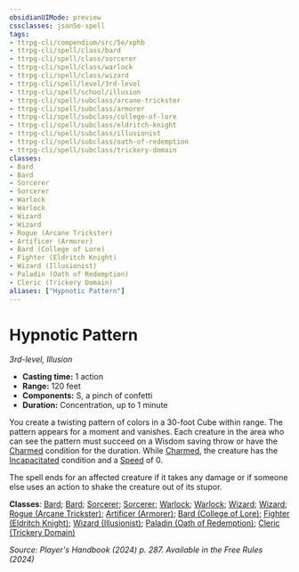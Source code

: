 ```yaml
---
obsidianUIMode: preview
cssclasses: json5e-spell
tags:
- ttrpg-cli/compendium/src/5e/xphb
- ttrpg-cli/spell/class/bard
- ttrpg-cli/spell/class/sorcerer
- ttrpg-cli/spell/class/warlock
- ttrpg-cli/spell/class/wizard
- ttrpg-cli/spell/level/3rd-level
- ttrpg-cli/spell/school/illusion
- ttrpg-cli/spell/subclass/arcane-trickster
- ttrpg-cli/spell/subclass/armorer
- ttrpg-cli/spell/subclass/college-of-lore
- ttrpg-cli/spell/subclass/eldritch-knight
- ttrpg-cli/spell/subclass/illusionist
- ttrpg-cli/spell/subclass/oath-of-redemption
- ttrpg-cli/spell/subclass/trickery-domain
classes:
- Bard
- Bard
- Sorcerer
- Sorcerer
- Warlock
- Warlock
- Wizard
- Wizard
- Rogue (Arcane Trickster)
- Artificer (Armorer)
- Bard (College of Lore)
- Fighter (Eldritch Knight)
- Wizard (Illusionist)
- Paladin (Oath of Redemption)
- Cleric (Trickery Domain)
aliases: ["Hypnotic Pattern"]
---
```

# Hypnotic Pattern
*3rd-level, Illusion*  

- **Casting time:** 1 action
- **Range:** 120 feet
- **Components:** S, a pinch of confetti
- **Duration:** Concentration, up to 1 minute

You create a twisting pattern of colors in a 30-foot Cube within range. The pattern appears for a moment and vanishes. Each creature in the area who can see the pattern must succeed on a Wisdom saving throw or have the [Charmed](3-Compendium/rules/conditions.md#Charmed) condition for the duration. While [Charmed](3-Compendium/rules/conditions.md#Charmed), the creature has the [Incapacitated](3-Compendium/rules/conditions.md#Incapacitated) condition and a [Speed](3-Compendium/rules/variant-rules/speed-xphb.md) of 0.

The spell ends for an affected creature if it takes any damage or if someone else uses an action to shake the creature out of its stupor.

**Classes**: [Bard](list-spells-classes-bard); [Bard](list-spells-classes-bard); [Sorcerer](list-spells-classes-sorcerer); [Sorcerer](list-spells-classes-sorcerer); [Warlock](list-spells-classes-warlock); [Warlock](list-spells-classes-warlock); [Wizard](list-spells-classes-wizard); [Wizard](list-spells-classes-wizard); [Rogue (Arcane Trickster)](list-spells-classes-rogue-xphb-arcane-trickster-xphb); [Artificer (Armorer)](list-spells-classes-artificer-armorer-tce); [Bard (College of Lore)](list-spells-classes-bard-xphb-college-of-lore-xphb); [Fighter (Eldritch Knight)](list-spells-classes-fighter-xphb-eldritch-knight-xphb); [Wizard (Illusionist)](list-spells-classes-wizard-xphb-illusionist-xphb); [Paladin (Oath of Redemption)](list-spells-classes-paladin-xphb-oath-of-redemption-xge); [Cleric (Trickery Domain)](list-spells-classes-cleric-xphb-trickery-domain-xphb)

*Source: Player's Handbook (2024) p. 287. Available in the Free Rules (2024)*